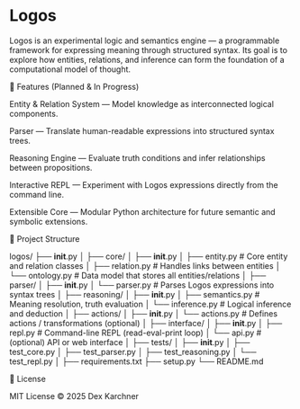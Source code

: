 # Logos

Logos is an experimental logic and semantics engine — a programmable framework for expressing meaning through structured syntax.
Its goal is to explore how entities, relations, and inference can form the foundation of a computational model of thought.

🔹 Features (Planned & In Progress)

Entity & Relation System — Model knowledge as interconnected logical components.

Parser — Translate human-readable expressions into structured syntax trees.

Reasoning Engine — Evaluate truth conditions and infer relationships between propositions.

Interactive REPL — Experiment with Logos expressions directly from the command line.

Extensible Core — Modular Python architecture for future semantic and symbolic extensions.

🧩 Project Structure

logos/
├── __init__.py
│
├── core/
│   ├── __init__.py
│   ├── entity.py          # Core entity and relation classes
│   ├── relation.py        # Handles links between entities
│   └── ontology.py        # Data model that stores all entities/relations
│
├── parser/
│   ├── __init__.py
│   └── parser.py          # Parses Logos expressions into syntax trees
│
├── reasoning/
│   ├── __init__.py
│   ├── semantics.py       # Meaning resolution, truth evaluation
│   └── inference.py       # Logical inference and deduction
│
├── actions/
│   ├── __init__.py
│   └── actions.py         # Defines actions / transformations (optional)
│
├── interface/
│   ├── __init__.py
│   ├── repl.py            # Command-line REPL (read-eval-print loop)
│   └── api.py             # (optional) API or web interface
│
├── tests/
│   ├── __init__.py
│   ├── test_core.py
│   ├── test_parser.py
│   ├── test_reasoning.py
│   └── test_repl.py
│
├── requirements.txt
├── setup.py
└── README.md

📜 License

MIT License © 2025 Dex Karchner